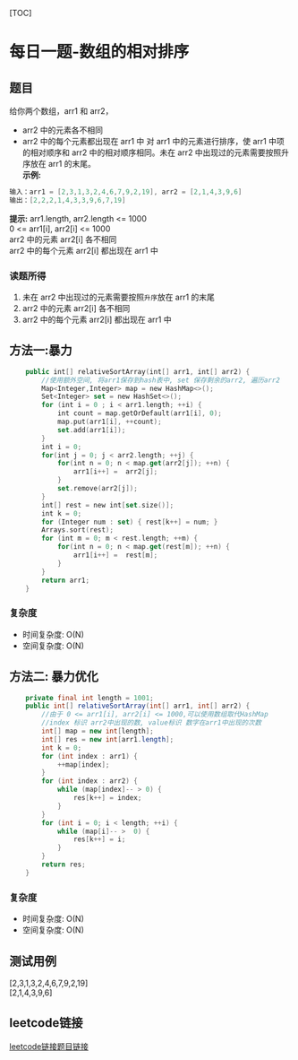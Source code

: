 [TOC]

# 每日一题-数组的相对排序

## 题目
给你两个数组，arr1 和 arr2，  
* arr2 中的元素各不相同
* arr2 中的每个元素都出现在 arr1 中
对 arr1 中的元素进行排序，使 arr1 中项的相对顺序和 arr2 中的相对顺序相同。未在 arr2 中出现过的元素需要按照升序放在 arr1 的末尾。  
**示例:**  
```java
输入：arr1 = [2,3,1,3,2,4,6,7,9,2,19], arr2 = [2,1,4,3,9,6]
输出：[2,2,2,1,4,3,3,9,6,7,19]
```

**提示:**
arr1.length, arr2.length <= 1000  
0 <= arr1[i], arr2[i] <= 1000  
arr2 中的元素 arr2[i] 各不相同  
arr2 中的每个元素 arr2[i] 都出现在 arr1 中   

### 读题所得
1. 未在 arr2 中出现过的元素需要按照`升序`放在 arr1 的末尾
2. arr2 中的元素 arr2[i] 各不相同
3. arr2 中的每个元素 arr2[i] 都出现在 arr1 中

## 方法一:暴力
```swift
    public int[] relativeSortArray(int[] arr1, int[] arr2) {
        //使用额外空间, 将arr1保存到hash表中, set 保存剩余的arr2, 遍历arr2
        Map<Integer,Integer> map = new HashMap<>();
        Set<Integer> set = new HashSet<>();
        for (int i = 0 ; i < arr1.length; ++i) {
            int count = map.getOrDefault(arr1[i], 0);
            map.put(arr1[i], ++count);
            set.add(arr1[i]);
        }
        int i = 0;
        for(int j = 0; j < arr2.length; ++j) {
            for(int n = 0; n < map.get(arr2[j]); ++n) {
                arr1[i++] =  arr2[j];
            }
            set.remove(arr2[j]);
        }
        int[] rest = new int[set.size()];
        int k = 0;
        for (Integer num : set) { rest[k++] = num; }
        Arrays.sort(rest);
        for (int m = 0; m < rest.length; ++m) {
            for(int n = 0; n < map.get(rest[m]); ++n) {
                arr1[i++] =  rest[m];
            }
        }
        return arr1;
    }
```
### 复杂度
* 时间复杂度: O(N)
* 空间复杂度: O(N)

## 方法二: 暴力优化
```java
    private final int length = 1001;
    public int[] relativeSortArray(int[] arr1, int[] arr2) {
        //由于 0 <= arr1[i], arr2[i] <= 1000,可以使用数组取代HashMap
        //index 标识 arr2中出现的数, value标识 数字在arr1中出现的次数
        int[] map = new int[length];
        int[] res = new int[arr1.length];
        int k = 0;
        for (int index : arr1) {
            ++map[index];
        }
        for (int index : arr2) {
            while (map[index]-- > 0) {
                res[k++] = index;
            }
        }
        for (int i = 0; i < length; ++i) {
            while (map[i]-- >  0) {
                res[k++] = i;
            }
        }
        return res;
    }
```
### 复杂度
* 时间复杂度: O(N)
* 空间复杂度: O(N)

## 测试用例
[2,3,1,3,2,4,6,7,9,2,19]  
[2,1,4,3,9,6]  

## leetcode链接
[leetcode链接题目链接](https://leetcode-cn.com/problems/relative-sort-array)  